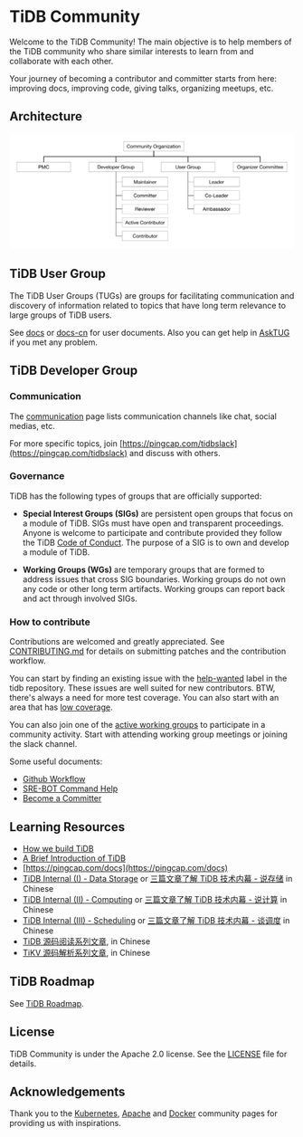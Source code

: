 # TiDB Community

Welcome to the TiDB Community! The main objective is to help members of the
TiDB community who share similar interests to learn from and collaborate with
each other.

Your journey of becoming a contributor and committer starts from here:
improving docs, improving code, giving talks, organizing meetups, etc.

## Architecture

![TiDB Community Architecture](./architecture.svg)

## TiDB User Group

The TiDB User Groups (TUGs) are groups for facilitating communication and discovery of
information related to topics that have long term relevance to large groups of
TiDB users.

See [docs](https://pingcap.com/docs/) or
[docs-cn](https://pingcap.com/docs-cn/) for user documents. Also you can get
help in [AskTUG](https://asktug.com/) if you met any problem.

## TiDB Developer Group

### Communication

The [communication](./communicating.md) page lists communication channels like
chat, social medias, etc.

For more specific topics, join
[https://pingcap.com/tidbslack](https://pingcap.com/tidbslack) and discuss with others.

### Governance

TiDB has the following types of groups that are officially supported:

* **Special Interest Groups (SIGs)** are persistent open groups that focus on a
  module of TiDB. SIGs must have open and transparent proceedings. Anyone is
  welcome to participate and contribute provided they follow the TiDB [Code of
  Conduct](./CODE_OF_CONDUCT.md). The purpose of a SIG is to own and develop a
module of TiDB.

* **Working Groups (WGs)** are temporary groups that are formed to address
  issues that cross SIG boundaries. Working groups do not own any code or other
  long term artifacts. Working groups can report back and act through involved
  SIGs.

### How to contribute

Contributions are welcomed and greatly appreciated. See
[CONTRIBUTING.md](./CONTRIBUTING.md)
for details on submitting patches and the contribution workflow.

You can start by finding an existing issue with the
[help-wanted](https://github.com/pingcap/tidb/issues?q=is%3Aissue+is%3Aopen+label%3A%22help+wanted%22)
label in the tidb repository. These issues are well suited for new contributors. BTW,
there's always a need for more test coverage. You can also start with an area
that has [low coverage](https://codecov.io/gh/pingcap/tidb).

You can also join one of the [active working groups](./working-groups) to
participate in a community activity. Start with attending working group meetings or
joining the slack channel.

Some useful documents:

* [Github Workflow](./contributors/workflow.md)
* [SRE-BOT Command Help](./contributors/command-help.md)
* [Become a Committer](./become-a-committer.md)

## Learning Resources

* [How we build TiDB](https://www.pingcap.com/blog/2016-10-17-how-we-build-tidb/)
* [A Brief Introduction of TiDB](https://www.pingcap.com/blog/2017-05-23-perconalive17/)
* [https://pingcap.com/docs](https://pingcap.com/docs)
* [TiDB Internal (I) - Data Storage](https://pingcap.com/blog/2017-07-11-tidbinternal1/) or [三篇文章了解 TiDB 技术内幕 - 说存储](https://pingcap.com/blog-cn/tidb-internal-1/) in Chinese
* [TiDB Internal (II) - Computing](https://pingcap.com/blog/2017-07-11-tidbinternal2/) or [三篇文章了解 TiDB 技术内幕 - 说计算](https://pingcap.com/blog-cn/tidb-internal-2/) in Chinese
* [TiDB Internal (III) - Scheduling](https://pingcap.com/blog/2017-07-20-tidbinternal3/) or [三篇文章了解 TiDB 技术内幕 - 谈调度](https://pingcap.com/blog-cn/tidb-internal-3/) in Chinese
* [TiDB 源码阅读系列文章](https://pingcap.com/blog-cn/#TiDB-%E6%BA%90%E7%A0%81%E9%98%85%E8%AF%BB), in Chinese
* [TiKV 源码解析系列文章](https://pingcap.com/blog-cn/#TiKV-%E6%BA%90%E7%A0%81%E8%A7%A3%E6%9E%90), in Chinese

## TiDB Roadmap

See [TiDB Roadmap](https://pingcap.com/docs/v2.1/roadmap/#tidb-roadmap).

## License

TiDB Community is under the Apache 2.0 license. See the
[LICENSE](./LICENSE.md) file for details.

## Acknowledgements

Thank you to the [Kubernetes](https://github.com/kubernetes/community),
[Apache](http://activemq.apache.org/becoming-a-committer.html) and
[Docker](https://github.com/docker/community) community pages for providing us
with inspirations.
